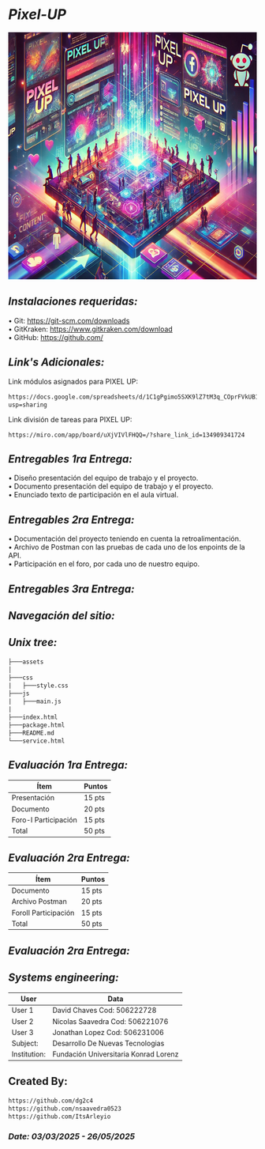 # *Pixel-UP*
<p align="center">
  <img width="1000" height="500" src="https://github.com/dg2c4/Pixel-Up/blob/main/Assets/Pixel%20Up%20Alternative%20Loge.jpg" alt="Pixel-Up-Corporation">
</p>

## *Instalaciones requeridas:* 
• Git: https://git-scm.com/downloads \
• GitKraken: https://www.gitkraken.com/download \
• GitHub: https://github.com/


## *Link's Adicionales:* 
Link módulos asignados para PIXEL UP:
    
    https://docs.google.com/spreadsheets/d/1C1gPgimo5SXK9lZ7tM3q_COprFVkUB1iqLFNz6PhCaU/edit?usp=sharing

Link división de tareas para PIXEL UP:
    
    https://miro.com/app/board/uXjVIVlFHQQ=/?share_link_id=134909341724

## *Entregables 1ra Entrega:*
  • Diseño presentación del equipo de trabajo y el proyecto.\
    • Documento presentación del equipo de trabajo y el proyecto.\
      • Enunciado texto de participación en el aula virtual.

## *Entregables 2ra Entrega:*
  • Documentación del proyecto teniendo en cuenta la retroalimentación.\
    • Archivo de Postman con las pruebas de cada uno de los enpoints de la API.\
      • Participación en el foro, por cada uno de nuestro equipo.

## *Entregables 3ra Entrega:*



## *Navegación del sitio:*

## *Unix tree:*
```Pixel-UP
├───assets
│
├───css
|   ├───style.css
├───js
|   ├───main.js
|
├───index.html
├───package.html
├───README.md
└───service.html
```

## *Evaluación 1ra Entrega:*
| Ítem | Puntos |
|------|--------|
| Presentación | 15 pts |
| Documento | 20 pts |
| Foro-I Participación | 15 pts |
| Total | 50 pts |


## *Evaluación 2ra Entrega:*
| Ítem | Puntos |
|------|--------|
| Documento | 15 pts |
| Archivo Postman | 20 pts |
| ForoII Participación | 15 pts |
| Total | 50 pts |


## *Evaluación 2ra Entrega:*


## *Systems engineering:*
| User | Data |
|------|--------|
| User 1 | David Chaves Cod: 506222728 |
| User 2 | Nicolas Saavedra Cod: 506221076 |
| User 3 | Jonathan Lopez Cod: 506231006 |
| Subject: | Desarrollo De Nuevas Tecnologias |
| Institution: | Fundación Universitaria Konrad Lorenz | 

## Created By:
    https://github.com/dg2c4
    https://github.com/nsaavedra0523
    https://github.com/ItsArleyio

### *Date: 03/03/2025 - 26/05/2025*
